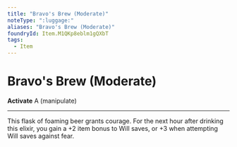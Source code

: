 ```yaml
---
title: "Bravo's Brew (Moderate)"
noteType: ":luggage:"
aliases: "Bravo's Brew (Moderate)"
foundryId: Item.M1QKp8eblm1gQXbT
tags:
  - Item
---
```


# Bravo's Brew (Moderate)

**Activate** A (manipulate)

* * *

This flask of foaming beer grants courage. For the next hour after drinking this elixir, you gain a +2 item bonus to Will saves, or +3 when attempting Will saves against fear.


